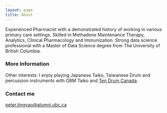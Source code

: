 ```yaml
---
layout: page
title: About
---
```


Experienced Pharmacist with a demonstrated history of working in various primary care settings. Skilled in Methadone Maintenance Therapy, Analytics, Clinical Pharmacology and Immunization. Strong data science professional with a Master of Data Science degree from The University of British Columbia. 

### More Information

Other interests: I enjoy playing Japanese Taiko, Taiwanese Drum and percussion instruments with GBM Taiko and [Ten Drum Canada](https://www.facebook.com/TenDrumCanada/).

### Contact me

[peter.tingyao@alumni.ubc.ca](mailto:peter.tingyao@alumni.ubc.ca)